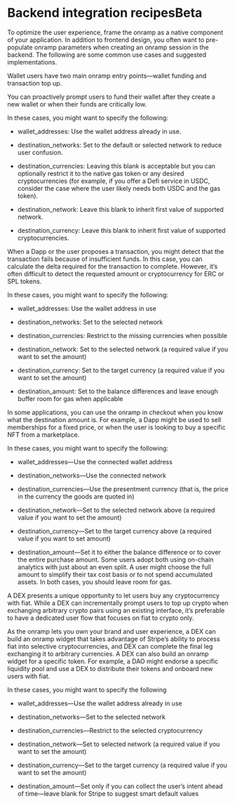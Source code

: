 # Backend integration recipesBeta

To optimize the user experience, frame the onramp as a native component of your application. In addition to frontend design, you often want to pre-populate onramp parameters when creating an onramp session in the backend. The following are some common use cases and suggested implementations.

Wallet users have two main onramp entry points—wallet funding and transaction top up.

You can proactively prompt users to fund their wallet after they create a new wallet or when their funds are critically low.

In these cases, you might want to specify the following:

- wallet_addresses: Use the wallet address already in use.

- destination_networks: Set to the default or selected network to reduce user confusion.

- destination_currencies: Leaving this blank is acceptable but you can optionally restrict it to the native gas token or any desired cryptocurrencies (for example, if you offer a Defi service in USDC, consider the case where the user likely needs both USDC and the gas token).

- destination_network: Leave this blank to inherit first value of supported network.

- destination_currency: Leave this blank to inherit first value of supported cryptocurrencies.

When a Dapp or the user proposes a transaction, you might detect that the transaction fails because of insufficient funds. In this case, you can calculate the delta required for the transaction to complete. However, it’s often difficult to detect the requested amount or cryptocurrency for ERC or SPL tokens.

In these cases, you might want to specify the following:

- wallet_addresses: Use the wallet address in use

- destination_networks: Set to the selected network

- destination_currencies: Restrict to the missing currencies when possible

- destination_network: Set to the selected network (a required value if you want to set the amount)

- destination_currency: Set to the target currency (a required value if you want to set the amount)

- destination_amount: Set to the balance differences and leave enough buffer room for gas when applicable

In some applications, you can use the onramp in checkout when you know what the destination amount is. For example, a Dapp might be used to sell memberships for a fixed price, or when the user is looking to buy a specific NFT from a marketplace.

In these cases, you might want to specify the following:

- wallet_addresses—Use the connected wallet address

- destination_networks—Use the connected network

- destination_currencies—Use the presentment currency (that is, the price in the currency the goods are quoted in)

- destination_network—Set to the selected network above (a required value if you want to set the amount)

- destination_currency—Set to the target currency above (a required value if you want to set amount)

- destination_amount—Set it to either the balance difference or to cover the entire purchase amount. Some users adopt both using on-chain analytics with just about an even split. A user might choose the full amount to simplify their tax cost basis or to not spend accumulated assets. In both cases, you should leave room for gas.

A DEX presents a unique opportunity to let users buy any cryptocurrency with fiat. While a DEX can incrementally prompt users to top up crypto when exchanging arbitrary crypto pairs using an existing interface, it’s preferable to have a dedicated user flow that focuses on fiat to crypto only.

As the onramp lets you own your brand and user experience, a DEX can build an onramp widget that takes advantage of Stripe’s ability to process fiat into selective cryptocurrencies, and DEX can complete the final leg exchanging it to arbitrary currencies. A DEX can also build an onramp widget for a specific token. For example, a DAO might endorse a specific liquidity pool and use a DEX to distribute their tokens and onboard new users with fiat.

In these cases, you might want to specify the following

- wallet_addresses—Use the wallet address already in use

- destination_networks—Set to the selected network

- destination_currencies—Restrict to the selected cryptocurrency

- destination_network—Set to selected network (a required value if you want to set the amount)

- destination_currency—Set to the target currency (a required value if you want to set the amount)

- destination_amount—Set only if you can collect the user’s intent ahead of time—leave blank for Stripe to suggest smart default values
